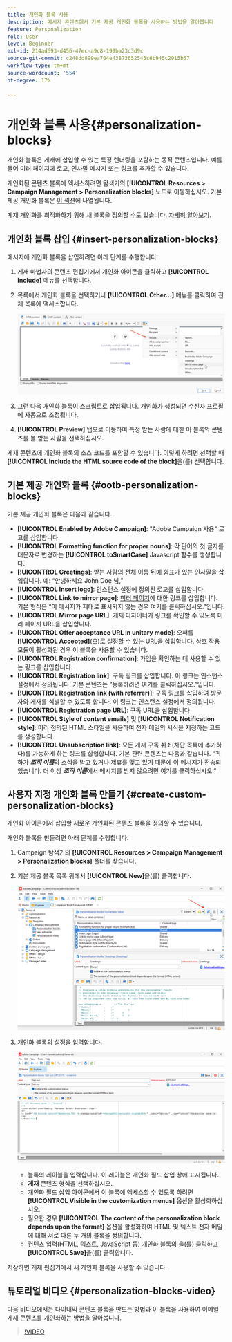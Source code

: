 ```yaml
---
title: 개인화 블록 사용
description: 메시지 콘텐츠에서 기본 제공 개인화 블록을 사용하는 방법을 알아봅니다
feature: Personalization
role: User
level: Beginner
exl-id: 214ad693-d456-47ec-a9c8-199ba23c3d9c
source-git-commit: c248dd899ea704e43873652545c6b945c2915b57
workflow-type: tm+mt
source-wordcount: '554'
ht-degree: 17%

---
```


# 개인화 블록 사용{#personalization-blocks}

개인화 블록은 게재에 삽입할 수 있는 특정 렌더링을 포함하는 동적 콘텐츠입니다. 예를 들어 미러 페이지에 로고, 인사말 메시지 또는 링크를 추가할 수 있습니다.

개인화된 콘텐츠 블록에 액세스하려면 탐색기의 **[!UICONTROL Resources > Campaign Management > Personalization blocks]** 노드로 이동하십시오. 기본 제공 개인화 블록은 [이 섹션](#ootb-personalization-blocks)에 나열됩니다.

게재 개인화를 최적화하기 위해 새 블록을 정의할 수도 있습니다. [자세히 알아보기](#create-custom-personalization-blocks).

## 개인화 블록 삽입 {#insert-personalization-blocks}

메시지에 개인화 블록을 삽입하려면 아래 단계를 수행합니다.

1. 게재 마법사의 콘텐츠 편집기에서 개인화 아이콘을 클릭하고 **[!UICONTROL Include]** 메뉴를 선택합니다.
1. 목록에서 개인화 블록을 선택하거나 **[!UICONTROL Other...]** 메뉴를 클릭하여 전체 목록에 액세스합니다.

   ![](assets/perso-content-block.png)

1. 그런 다음 개인화 블록이 스크립트로 삽입됩니다. 개인화가 생성되면 수신자 프로필에 자동으로 조정됩니다.
1. **[!UICONTROL Preview]** 탭으로 이동하여 특정 받는 사람에 대한 이 블록의 콘텐츠를 볼 받는 사람을 선택하십시오.

게재 콘텐츠에 개인화 블록의 소스 코드를 포함할 수 있습니다. 이렇게 하려면 선택할 때 **[!UICONTROL Include the HTML source code of the block]**&#x200B;을(를) 선택합니다.

## 기본 제공 개인화 블록 {#ootb-personalization-blocks}

기본 제공 개인화 블록은 다음과 같습니다.

* **[!UICONTROL Enabled by Adobe Campaign]**: &quot;Adobe Campaign 사용&quot; 로고를 삽입합니다.
* **[!UICONTROL Formatting function for proper nouns]**: 각 단어의 첫 글자를 대문자로 변경하는 **[!UICONTROL toSmartCase]** Javascript 함수를 생성합니다.
* **[!UICONTROL Greetings]**: 받는 사람의 전체 이름 뒤에 쉼표가 있는 인사말을 삽입합니다. 예: “안녕하세요 John Doe 님,”
* **[!UICONTROL Insert logo]**: 인스턴스 설정에 정의된 로고를 삽입합니다.
* **[!UICONTROL Link to mirror page]**: [미러 페이지](mirror-page.md)에 대한 링크를 삽입합니다. 기본 형식은 “이 메시지가 제대로 표시되지 않는 경우 여기를 클릭하십시오.”입니다.
* **[!UICONTROL Mirror page URL]**: 게재 디자이너가 링크를 확인할 수 있도록 미러 페이지 URL을 삽입합니다.
* **[!UICONTROL Offer acceptance URL in unitary mode]**: 오퍼를 **[!UICONTROL Accepted]**(으)로 설정할 수 있는 URL을 삽입합니다. 상호 작용 모듈이 활성화된 경우 이 블록을 사용할 수 있습니다.
* **[!UICONTROL Registration confirmation]**: 가입을 확인하는 데 사용할 수 있는 링크를 삽입합니다.
* **[!UICONTROL Registration link]**: 구독 링크를 삽입합니다. 이 링크는 인스턴스 설정에서 정의됩니다. 기본 콘텐츠는 “등록하려면 여기를 클릭하십시오.”입니다.
* **[!UICONTROL Registration link (with referrer)]**: 구독 링크를 삽입하여 방문자와 게재를 식별할 수 있도록 합니다. 이 링크는 인스턴스 설정에서 정의됩니다.
* **[!UICONTROL Registration page URL]**: 구독 URL을 삽입합니다
* **[!UICONTROL Style of content emails]** 및 **[!UICONTROL Notification style]**: 미리 정의된 HTML 스타일을 사용하여 전자 메일의 서식을 지정하는 코드를 생성합니다.
* **[!UICONTROL Unsubscription link]**: 모든 게재 구독 취소(차단 목록에 추가하다)를 가능하게 하는 링크를 삽입합니다. 기본 관련 콘텐츠는 다음과 같습니다. “귀하가 ***조직 이름***&#x200B;의 소식을 받고 있거나 제휴를 맺고 있기 때문에 이 메시지가 전송되었습니다. 더 이상 ***조직 이름***&#x200B;에서 메시지를 받지 않으려면 여기를 클릭하십시오.”

## 사용자 지정 개인화 블록 만들기 {#create-custom-personalization-blocks}

개인화 아이콘에서 삽입할 새로운 개인화된 콘텐츠 블록을 정의할 수 있습니다.

개인화 블록을 만들려면 아래 단계를 수행합니다.

1. Campaign 탐색기의 **[!UICONTROL Resources > Campaign Management > Personalization blocks]** 폴더를 찾습니다.
1. 기본 제공 블록 목록 위에서 **[!UICONTROL New]**&#x200B;을(를) 클릭합니다.

   ![](assets/perso-new-block.png)

1. 개인화 블록의 설정을 입력합니다.

   ![](assets/perso-custom-block.png)

   * 블록의 레이블을 입력합니다. 이 레이블은 개인화 필드 삽입 창에 표시됩니다.
   * **게재** 콘텐츠 형식을 선택하십시오.
   * 개인화 필드 삽입 아이콘에서 이 블록에 액세스할 수 있도록 하려면 **[!UICONTROL Visible in the customization menus]** 옵션을 활성화하십시오.
   * 필요한 경우 **[!UICONTROL The content of the personalization block depends upon the format]** 옵션을 활성화하여 HTML 및 텍스트 전자 메일에 대해 서로 다른 두 개의 블록을 정의합니다.
   * 컨텐츠 입력(HTML, 텍스트, JavaScript 등) 개인화 블록의 을(를) 클릭하고 **[!UICONTROL Save]**&#x200B;을(를) 클릭합니다.

저장하면 게재 편집기에서 새 개인화 블록을 사용할 수 있습니다.

## 튜토리얼 비디오 {#personalization-blocks-video}

다음 비디오에서는 다이내믹 콘텐츠 블록을 만드는 방법과 이 블록을 사용하여 이메일 게재 콘텐츠를 개인화하는 방법을 알아봅니다.

>[!VIDEO](https://video.tv.adobe.com/v/3449013?quality=12&captions=kor)
